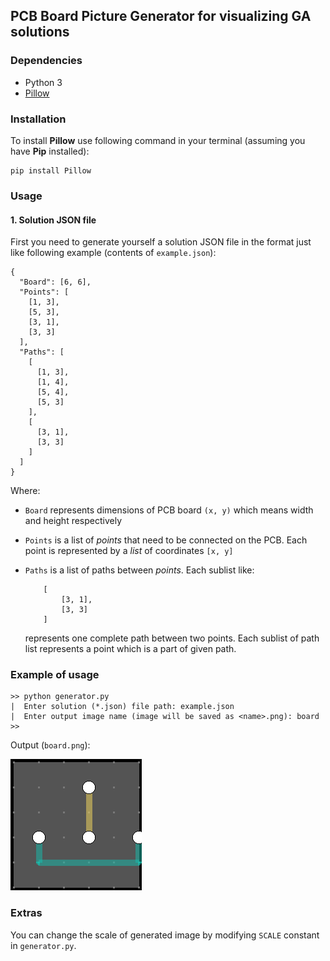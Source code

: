 ## PCB Board Picture Generator for visualizing GA solutions

### Dependencies
- Python 3
- [Pillow](https://python-pillow.org)

### Installation
To install **Pillow** use following command in your terminal (assuming you have **Pip** installed):
```
pip install Pillow
```

### Usage
#### 1. Solution JSON file
First you need to generate yourself a solution JSON file in the format just like following example (contents of `example.json`):
```
{
  "Board": [6, 6],
  "Points": [
    [1, 3],
    [5, 3],
    [3, 1],
    [3, 3]
  ],
  "Paths": [
    [
      [1, 3],
      [1, 4],
      [5, 4],
      [5, 3]
    ],
    [
      [3, 1],
      [3, 3]
    ]
  ]
}
```

Where:

- `Board` represents dimensions of PCB board `(x, y)` which means width and height respectively
- `Points` is a list of *points* that need to be connected on the PCB. Each point is represented by a *list* of coordinates `[x, y]` 
- `Paths` is a list of paths between *points*. Each sublist like:

    ```
        [
            [3, 1],
            [3, 3]
        ]
    ```
    represents one complete path between two points. Each sublist of path list represents a point which is a part of given path.

### Example of usage
```
>> python generator.py 
|  Enter solution (*.json) file path: example.json
|  Enter output image name (image will be saved as <name>.png): board
>> 
```
Output (`board.png`):

![example](./board.png "board.png")

### Extras
You can change the scale of generated image by modifying `SCALE` constant in `generator.py`.
